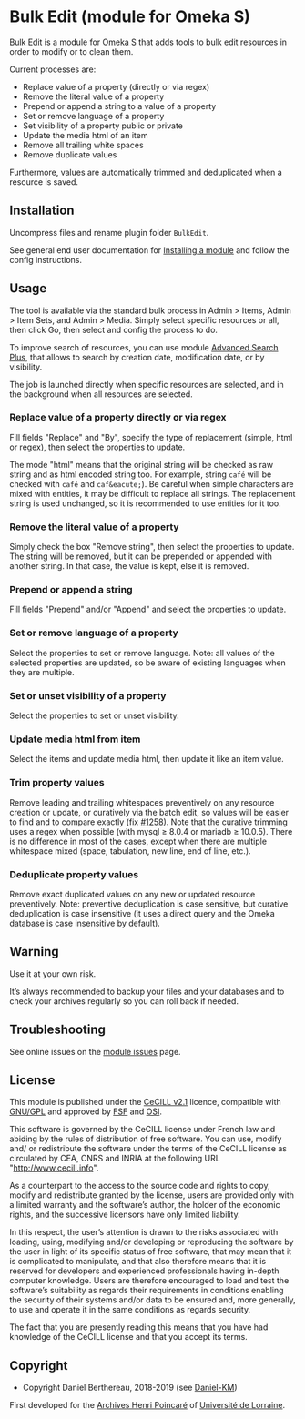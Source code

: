 Bulk Edit (module for Omeka S)
==============================

[Bulk Edit] is a module for [Omeka S] that adds tools to bulk edit resources in
order to modify or to clean them.

Current processes are:

- Replace value of a property (directly or via regex)
- Remove the literal value of a property
- Prepend or append a string to a value of a property
- Set or remove language of a property
- Set visibility of a property public or private
- Update the media html of an item
- Remove all trailing white spaces
- Remove duplicate values

Furthermore, values are automatically trimmed and deduplicated when a resource
is saved.


Installation
------------

Uncompress files and rename plugin folder `BulkEdit`.

See general end user documentation for [Installing a module] and follow the
config instructions.


Usage
-----

The tool is available via the standard bulk process in Admin > Items, Admin > Item Sets,
and Admin > Media. Simply select specific resources or all, then click Go, then
select and config the process to do.

To improve search of resources, you can use module [Advanced Search Plus], that
allows to search by creation date, modification date, or by visibility.

The job is launched directly when specific resources are selected, and in the
background when all resources are selected.

### Replace value of a property directly or via regex

Fill fields "Replace" and "By", specify the type of replacement (simple, html or
regex), then select the properties to update.

The mode "html" means that the original string will be checked as raw string and
as html encoded string too. For example, string `café` will be checked with
`café` and `caf&eacute;`). Be careful when simple characters are mixed with
entities, it may be difficult to replace all strings. The replacement string is
used unchanged, so it is recommended to use entities for it too.

### Remove the literal value of a property

Simply check the box "Remove string", then select the properties to update.
The string will be removed, but it can be prepended or appended with another
string. In that case, the value is kept, else it is removed.

### Prepend or append a string

Fill fields "Prepend" and/or "Append" and select the properties to update.

### Set or remove language of a property

Select the properties to set or remove language.
Note: all values of the selected properties are updated, so be aware of existing
languages when they are multiple.

### Set or unset visibility of a property

Select the properties to set or unset visibility.

### Update media html from item

Select the items and update media html, then update it like an item value.

### Trim property values

Remove leading and trailing whitespaces preventively on any resource creation or
update, or curatively via the batch edit, so values will be easier to find and
to compare exactly (fix [#1258]). Note that the curative trimming uses a regex
when possible (with mysql ≥ 8.0.4 or mariadb ≥ 10.0.5). There is no difference
in most of the cases, except when there are multiple whitespace mixed (space,
tabulation, new line, end of line, etc.).

### Deduplicate property values

Remove exact duplicated values on any new or updated resource preventively.
Note: preventive deduplication is case sensitive, but curative deduplication is
case insensitive (it uses a direct query and the Omeka database is case
insensitive by default).


Warning
-------

Use it at your own risk.

It’s always recommended to backup your files and your databases and to check
your archives regularly so you can roll back if needed.


Troubleshooting
---------------

See online issues on the [module issues] page.


License
-------

This module is published under the [CeCILL v2.1] licence, compatible with
[GNU/GPL] and approved by [FSF] and [OSI].

This software is governed by the CeCILL license under French law and abiding by
the rules of distribution of free software. You can use, modify and/ or
redistribute the software under the terms of the CeCILL license as circulated by
CEA, CNRS and INRIA at the following URL "http://www.cecill.info".

As a counterpart to the access to the source code and rights to copy, modify and
redistribute granted by the license, users are provided only with a limited
warranty and the software’s author, the holder of the economic rights, and the
successive licensors have only limited liability.

In this respect, the user’s attention is drawn to the risks associated with
loading, using, modifying and/or developing or reproducing the software by the
user in light of its specific status of free software, that may mean that it is
complicated to manipulate, and that also therefore means that it is reserved for
developers and experienced professionals having in-depth computer knowledge.
Users are therefore encouraged to load and test the software’s suitability as
regards their requirements in conditions enabling the security of their systems
and/or data to be ensured and, more generally, to use and operate it in the same
conditions as regards security.

The fact that you are presently reading this means that you have had knowledge
of the CeCILL license and that you accept its terms.


Copyright
---------

* Copyright Daniel Berthereau, 2018-2019 (see [Daniel-KM])

First developed for the [Archives Henri Poincaré] of [Université de Lorraine].


[Bulk Edit]: https://github.com/Daniel-KM/Omeka-S-module-BulkEdit
[Omeka S]: https://omeka.org/s
[Installing a module]: https://omeka.org/s/docs/user-manual/modules/#installing-modules
[Advanced Search Plus]: https://github.com/Daniel-KM/Omeka-S-module-AdvancedSearchPlus
[#1258]: https://github.com/omeka/omeka-s/issues/1258
[module issues]: https://github.com/Daniel-KM/Omeka-S-module-BulkEdit/issues
[CeCILL v2.1]: https://www.cecill.info/licences/Licence_CeCILL_V2.1-en.html
[GNU/GPL]: https://www.gnu.org/licenses/gpl-3.0.html
[FSF]: https://www.fsf.org
[OSI]: http://opensource.org
[Archives Henri Poincaré]: https://poincare.univ-lorraine.fr
[Université de Lorraine]: https://www.univ-lorraine.fr
[Daniel-KM]: https://github.com/Daniel-KM "Daniel Berthereau"
